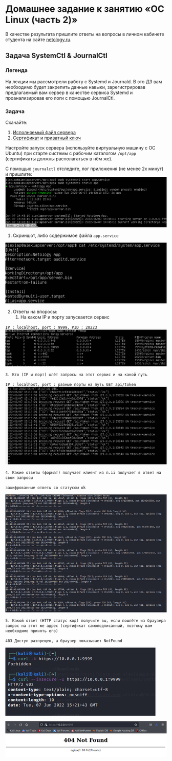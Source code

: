# Домашнее задание к занятию «ОС Linux (часть 2)»

В качестве результата пришлите ответы на вопросы в личном кабинете студента на сайте [netology.ru](https://netology.ru).

## Задача SystemCtl & JournalCtl

### Легенда

На лекции мы рассмотрели работу с Systemd и Journald. В это ДЗ вам необходимо будет закрепить данные навыки, зарегистрировав предлагаемый вам сервер в качестве сервиса Systemd и проанализировав его логи с помощью JournalCtl.

### Задача

Скачайте:
1. [Исполняемый файл сервера](assets/server.bin)
1. [Сертификат](assets/certificate.pem) и [приватный ключ](assets/key.pem)

Настройте запуск сервера (используйте виртуальную машину с ОС Ubuntu) при старте системы с рабочим каталогом `/opt/app` (сертификаты должны располагаться в нём же).

С помощью `journalctl` отследите, лог приложения (не менее 2х минут) и пришлите:
![](img/22/запущенный%20сервис.png)

1. Скриншот, либо содержимое файла `app.service`

![](img/22/содержимое%20файла%20app-service.png)

2. Ответы на впоросы:
    1. На каком IP и порту запускается сервис 
   
`IP : localhost, port : 9999, PID : 20223`
![](img/22/где%20запущен%20сервис%20на%20локалхост%20на%20порту%209999.png)

    3. Кто (IP и порт) шлёт запросы на этот сервис и на какой путь
`IP : localhost, port : разные порты на путь GET api/token`
![](img/22/входящие%20запросы.png)

    4. Какие ответы (формат) получает клиент из п.ii получает в ответ на свои запросы
`защифрованные ответы со статусом ok`

![](img/22/запросы%20и%20ответы.png)

    5. Какой ответ (HTTP статус код) получите вы, если пошлёте из браузера запрос на этот же адрес (сертификат самоподписанный, поэтому вам необходимо принять его)

`403 Доступ разпрещен, а браузер показывает NotFound`

![](img/22/curl%20с%20опциями%20игнорирования%20проверок.png)

![](img/22/кали%20не%20показывает%20ничего%20по%20этому%20адресу%20хотя%20сертификат%20принял.png)


